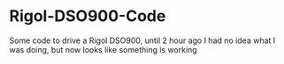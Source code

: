 # Rigol-DSO900-Code
Some code to drive a Rigol DSO900, until 2 hour ago I had no idea what I was doing, but now looks like something is working

